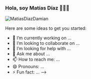### Hola, soy Matías Díaz 👋👨‍💻
![MatiasDiazDamian](https://user-images.githubusercontent.com/93959640/160257910-335cdb01-073e-4477-8d84-c7af34280f24.png)




Here are some ideas to get you started:

- 🔭 I’m currently working on ...
- 👯 I’m looking to collaborate on ...
- 🤔 I’m looking for help with ...
- 💬 Ask me about ...
- 📫 How to reach me: ...
- 😄 Pronouns: ...
- ⚡ Fun fact: ...
-->
